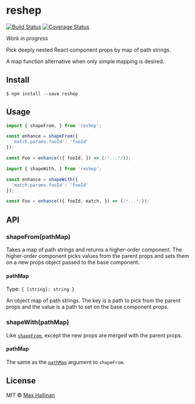 # reshep

[![Build Status](https://travis-ci.org/maxhallinan/reshep.svg?branch=master)](https://travis-ci.org/maxhallinan/reshep)
[![Coverage Status](https://coveralls.io/repos/github/maxhallinan/reshep/badge.svg)](https://coveralls.io/github/maxhallinan/reshep)

*Work in progress*

Pick deeply nested React component props by map of path strings.

A map function alternative when only simple mapping is desired.


<span id="install"></span>
## Install

```
$ npm install --save reshep
```


<span id="usage"></span>
## Usage

```javascript
import { shapeFrom, } from 'reshep';

const enhance = shapeFrom({
  'match.params.fooId': 'fooId'
});

const Foo = enhance(({ fooId, }) => (/*...*/));
```

```javascript
import { shapeWith, } from 'reshep';

const enhance = shapeWith({
  'match.params.fooId': 'fooId'
});

const Foo = enhance(({ fooId, match, }) => (/*...*/));
```


<span id="api"></span>
## API

<span id="shape-from"></span>
### shapeFrom(pathMap)

Takes a map of path strings and returns a higher-order component. The
higher-order component picks values from the parent props and sets them on a
new props object passed to the base component.

<span id="shape-from-path-map"></span>
#### pathMap

Type: `{ [string]: string }`

An object map of path strings. The key is a path to pick from the
parent props and the value is a path to set on the base component props.

<span id="shape-with"></span>
### shapeWith(pathMap)

Like [`shapeFrom`](#shape-from), except the new props are merged with
the parent props.

<span id="shape-with-path-map"></span>
#### pathMap

The same as the [`pathMap`](#shape-from-path-map) argument to `shapeFrom`.


<span id="license"></span>
## License

MIT © [Max Hallinan](https://github.com/maxhallinan)
